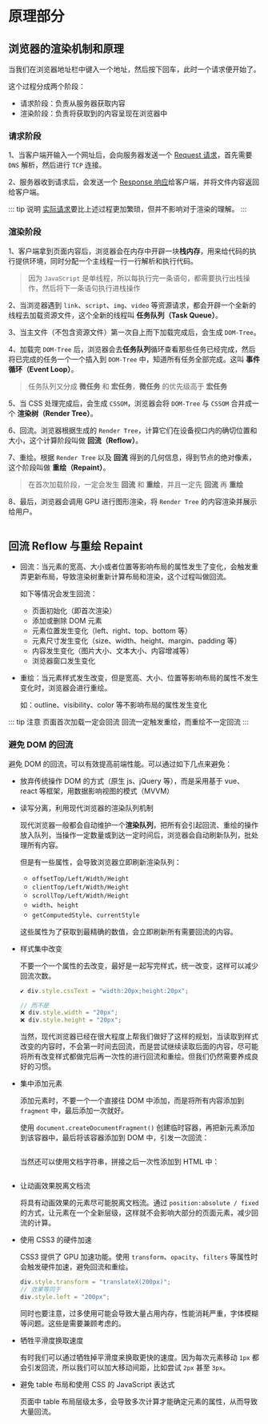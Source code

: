 # 原理部分

## 浏览器的渲染机制和原理

当我们在浏览器地址栏中键入一个地址，然后按下回车，此时一个请求便开始了。

这个过程分成两个阶段：

- 请求阶段：负责从服务器获取内容
- 渲染阶段：负责将获取到的内容呈现在浏览器中

### 请求阶段

1、当客户端开输入一个网址后，会向服务器发送一个 [Request 请求](network/http.html#请求-request)，首先需要 `DNS` 解析，然后进行 `TCP` 连接。

2、服务器收到请求后，会发送一个 [Response 响应](./network/http.html#响应-response)给客户端，并将文件内容返回给客户端。

::: tip 说明
[实际请求](./network/http.html)要比上述过程更加繁琐，但并不影响对于渲染的理解。
:::

### 渲染阶段

1、客户端拿到页面内容后，浏览器会在内存中开辟一块**栈内存**，用来给代码的执行提供环境，同时分配一个主线程一行一行解析和执行代码。

> 因为 `JavaScript` 是单线程，所以每执行完一条语句，都需要执行出栈操作，然后将下一条语句执行进栈操作

2、当浏览器遇到 `link`、`script`、`img`、`video` 等资源请求，都会开辟一个全新的线程去加载资源文件，这个全新的线程叫 **任务队列（Task Queue）**。

3、当主文件（不包含资源文件）第一次自上而下加载完成后，会生成 `DOM-Tree`。

4、加载完 `DOM-Tree` 后，浏览器会去**任务队列**循环查看那些任务已经完成，然后将已完成的任务一个一个插入到 `DOM-Tree` 中，知道所有任务全部完成。这叫 **事件循环（Event Loop）**。

> 任务队列又分成 **微任务** 和 **宏任务**，**微任务** 的优先级高于 **宏任务**

5、当 CSS 处理完成后，会生成 `CSSOM`，浏览器会将 `DOM-Tree` 与 `CSSOM` 合并成一个 **渲染树（Render Tree）**。

6、回流。浏览器根据生成的 `Render Tree`，计算它们在设备视口内的确切位置和大小，这个计算阶段叫做 **回流（Reflow）**。

7、重绘。根据 `Render Tree` 以及 **回流** 得到的几何信息，得到节点的绝对像素，这个阶段叫做 **重绘（Repaint）**。

> 在首次加载阶段，一定会发生 **回流** 和 **重绘**，并且一定先 **回流** 再 **重绘**

8、最后，浏览器会调用 GPU 进行图形渲染，将 `Render Tree` 的内容渲染并展示给用户。

<img :src="$withBase('/assets/roadmap/frontend/render-process.png')" alt="">

## 回流 Reflow 与重绘 Repaint

- 回流：当元素的宽高、大小或者位置等影响布局的属性发生了变化，会触发重弄更新布局，导致渲染树重新计算布局和渲染，这个过程叫做回流。

  如下等情况会发生回流：

  - 页面初始化（即首次渲染）
  - 添加或删除 DOM 元素
  - 元素位置发生变化（left、right、top、bottom 等）
  - 元素尺寸发生变化（size、width、height、margin、padding 等）
  - 内容发生变化（图片大小、文本大小、内容增减等）
  - 浏览器窗口发生变化

- 重绘：当元素样式发生改变，但是宽高、大小、位置等影响布局的属性不发生变化时，浏览器会进行重绘。

  如：outline、visibility、color 等不影响布局的属性发生变化

::: tip 注意
页面首次加载一定会回流
回流一定触发重绘，而重绘不一定回流
:::

### 避免 DOM 的回流

避免 DOM 的回流，可以有效提高前端性能。可以通过如下几点来避免：

- 放弃传统操作 DOM 的方式（原生 js、jQuery 等），而是采用基于 vue、react 等框架，用数据影响视图的模式（MVVM）

- 读写分离，利用现代浏览器的渲染队列机制

  现代浏览器一般都会自动维护一个**渲染队列**，把所有会引起回流、重绘的操作放入队列，当操作一定数量或到达一定时间后，浏览器会自动刷新队列，批处理所有内容。

  但是有一些属性，会导致浏览器立即刷新渲染队列：

  - `offsetTop/Left/Width/Height`
  - `clientTop/Left/Width/Height`
  - `scrollTop/Left/Width/Height`
  - `width`、`height`
  - `getComputedStyle`、`currentStyle`

  这些属性为了获取到最精确的数值，会立即刷新所有需要回流的内容。

- 样式集中改变

  不要一个一个属性的去改变，最好是一起写完样式，统一改变，这样可以减少回流次数。

  ```js
  ✔ div.style.cssText = "width:20px;height:20px";

  // 而不是
  ❌ div.style.width = "20px";
  ❌ div.style.height = "20px";
  ```

  当然，现代浏览器已经在很大程度上帮我们做好了这样的规划，当读取到样式改变的内容时，不会第一时间去回流，而是尝试继续读取后面的内容，尽可能将所有改变样式都做完后再一次性的进行回流和重绘。但我们仍然需要养成良好的习惯。

- 集中添加元素

  添加元素时，不要一个一个直接往 DOM 中添加，而是将所有内容添加到 `fragment` 中，最后添加一次就好。

  使用 `document.createDocumentFragment()` 创建临时容器，再把新元素添加到该容器中，最后将该容器添加到 DOM 中，引发一次回流：

  <img :src="$withBase('/assets/roadmap/frontend/create-document-fragment.png')" alt="">

  当然还可以使用文档字符串，拼接之后一次性添加到 HTML 中：

  <img :src="$withBase('/assets/roadmap/frontend/document-str.png')" alt="">

- 让动画效果脱离文档流

  将具有动画效果的元素尽可能脱离文档流。通过 `position:absolute / fixed` 的方式，让元素在一个全新层级，这样就不会影响大部分的页面元素，减少回流的计算。

- 使用 CSS3 的硬件加速

  CSS3 提供了 GPU 加速功能。使用 `transform`、`opacity`、`filters` 等属性时会触发硬件加速，避免回流和重绘。

  ```js
  div.style.transform = "translateX(200px)";
  // 效果等同于
  div.style.left = "200px";
  ```

  同时也要注意，过多使用可能会导致大量占用内存，性能消耗严重，字体模糊等问题。这些是需要兼顾考虑的。

- 牺牲平滑度换取速度

  有时我们可以通过牺牲掉平滑度来换取更快的速度。因为每次元素移动 `1px` 都会引发回流，所以我们可以加大移动间距，比如尝试 `2px` 甚至 `3px`。

- 避免 table 布局和使用 CSS 的 JavaScript 表达式

  页面中 table 布局层级太多，会导致多次计算才能确定元素的属性，从而导致大量回流。
